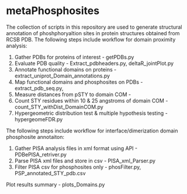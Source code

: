 # metaPhosphosites
 The collection of scripts in this repository are used to generate structural annotation of phoshphoryaltion sites in protein structures obtained from RCSB PDB. 
The following steps include workflow for domain proximity analysis:
 1. Gather PDBs for proteins of interest - getPDBs.py
 2. Evaluate PDB quality - Extract_pdbheaders.py, deltaR_jointPlot.py
 3. Annotate functional domains on proteins - extract_uniprot_Domain_annotations.py
 4. Map functional domains and phosphosites on PDBs -  extract_pdb_seq.py, 
 5. Measure distances from pSTY to domain COM -
 6. Count STY residues within 10 & 25 angstroms of domain COM - count_STY_withDist_DomainCOM.py
 7. Hypergeometric distribution test & multiple hypothesis testing - hypergeomeFDR.py

The following steps include workflow for interface/dimerization domain phosphosite annotaiton:
 1. Gather PISA analysis files in xml format using API - PDBePISA_retriver.py
 2. Parse PISA xml files and store in csv - PISA_xml_Parser.py
 3. Filter PISA csv for phosphosites only - phosFilter.py, PSP_annotated_STY_pdb.csv

Plot results summary - plots_Domains.py
